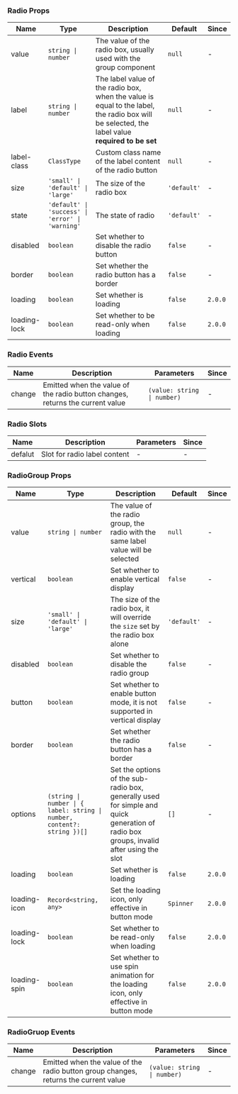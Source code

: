 ### Radio Props

| Name         | Type                                             | Description                                                                                                                                    | Default     | Since   |
| ------------ | ------------------------------------------------ | ---------------------------------------------------------------------------------------------------------------------------------------------- | ----------- | ------- |
| value        | `string \| number`                               | The value of the radio box, usually used with the group component                                                                              | `null`      | -       |
| label        | `string \| number`                               | The label value of the radio box, when the value is equal to the label, the radio box will be selected, the label value **required to be set** | `null`      | -       |
| label-class  | `ClassType`                                      | Custom class name of the label content of the radio button                                                                                     | `null`      | -       |
| size         | `'small' \| 'default' \| 'large'`                | The size of the radio box                                                                                                                      | `'default'` | -       |
| state        | `'default' \| 'success' \| 'error' \| 'warning'` | The state of radio                                                                                                                             | `'default'` | -       |
| disabled     | `boolean`                                        | Set whether to disable the radio button                                                                                                        | `false`     | -       |
| border       | `boolean`                                        | Set whether the radio button has a border                                                                                                      | `false`     | -       |
| loading      | `boolean`                                        | Set whether is loading                                                                                                                         | `false`     | `2.0.0` |
| loading-lock | `boolean`                                        | Set whether to be read-only when loading                                                                                                       | `false`     | `2.0.0` |

### Radio Events

| Name   | Description                                                                   | Parameters                  | Since |
| ------ | ----------------------------------------------------------------------------- | --------------------------- | ----- |
| change | Emitted when the value of the radio button changes, returns the current value | `(value: string \| number)` | -     |

### Radio Slots

| Name    | Description                  | Parameters | Since |
| ------- | ---------------------------- | ---------- | ----- |
| defalut | Slot for radio label content | -          | -     |

### RadioGroup Props

| Name         | Type                                                                    | Description                                                                                                                            | Default     | Since   |
| ------------ | ----------------------------------------------------------------------- | -------------------------------------------------------------------------------------------------------------------------------------- | ----------- | ------- |
| value        | `string \| number`                                                      | The value of the radio group, the radio with the same label value will be selected                                                     | `null`      | -       |
| vertical     | `boolean`                                                               | Set whether to enable vertical display                                                                                                 | `false`     | -       |
| size         | `'small' \| 'default' \| 'large'`                                       | The size of the radio box, it will override the `size` set by the radio box alone                                                      | `'default'` | -       |
| disabled     | `boolean`                                                               | Set whether to disable the radio group                                                                                                 | `false`     | -       |
| button       | `boolean`                                                               | Set whether to enable button mode, it is not supported in vertical display                                                             | `false`     | -       |
| border       | `boolean`                                                               | Set whether the radio button has a border                                                                                              | `false`     | -       |
| options      | `(string \| number \| { label: string \| number, content?: string })[]` | Set the options of the sub-radio box, generally used for simple and quick generation of radio box groups, invalid after using the slot | `[]`        | -       |
| loading      | `boolean`                                                               | Set whether is loading                                                                                                                 | `false`     | `2.0.0` |
| loading-icon | `Record<string, any>`                                                   | Set the loading icon, only effective in button mode                                                                                    | `Spinner`   | `2.0.0` |
| loading-lock | `boolean`                                                               | Set whether to be read-only when loading                                                                                               | `false`     | `2.0.0` |
| loading-spin | `boolean`                                                               | Set whether to use spin animation for the loading icon, only effective in button mode                                                  | `false`     | `2.0.0` |

### RadioGruop Events

| Name   | Description                                                                         | Parameters                  | Since |
| ------ | ----------------------------------------------------------------------------------- | --------------------------- | ----- |
| change | Emitted when the value of the radio button group changes, returns the current value | `(value: string \| number)` | -     |
